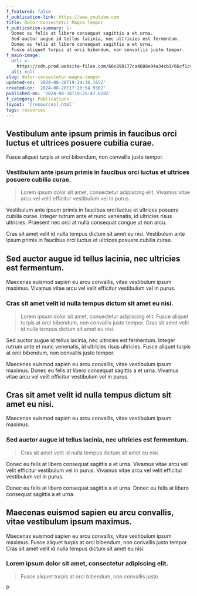 ```yaml
---
f_featured: false
f_publication-link: https://www.youtube.com
title: Dolor Consectetur Magna Tempor
f_publication-summary: |-
  Donec eu felis at libero consequat sagittis a et urna.
  Sed auctor augue id tellus lacinia, nec ultricies est fermentum.
  Donec eu felis at libero consequat sagittis a et urna.
  Fusce aliquet turpis at orci bibendum, non convallis justo tempor.
f_main-image:
  url: >-
    https://cdn.prod.website-files.com/66c890177ca4688e94a34cb3/66cf1c40fa4bfa68aedc1069_image16.jpeg
  alt: null
slug: dolor-consectetur-magna-tempor
updated-on: '2024-08-28T19:24:36.165Z'
created-on: '2024-08-28T17:20:54.930Z'
published-on: '2024-08-28T19:25:47.028Z'
f_category: Publications
layout: '[resources].html'
tags: resources
---
```


Vestibulum ante ipsum primis in faucibus orci luctus et ultrices posuere cubilia curae.
---------------------------------------------------------------------------------------

Fusce aliquet turpis at orci bibendum, non convallis justo tempor.

### Vestibulum ante ipsum primis in faucibus orci luctus et ultrices posuere cubilia curae.

> Lorem ipsum dolor sit amet, consectetur adipiscing elit. Vivamus vitae arcu vel velit efficitur vestibulum vel in purus.

Vestibulum ante ipsum primis in faucibus orci luctus et ultrices posuere cubilia curae. Integer rutrum ante et nunc venenatis, id ultricies risus ultricies. Praesent nec orci at nulla consequat congue ut non arcu.

Cras sit amet velit id nulla tempus dictum sit amet eu nisi. Vestibulum ante ipsum primis in faucibus orci luctus et ultrices posuere cubilia curae.

Sed auctor augue id tellus lacinia, nec ultricies est fermentum.
----------------------------------------------------------------

Maecenas euismod sapien eu arcu convallis, vitae vestibulum ipsum maximus. Vivamus vitae arcu vel velit efficitur vestibulum vel in purus.

### Cras sit amet velit id nulla tempus dictum sit amet eu nisi.

> Lorem ipsum dolor sit amet, consectetur adipiscing elit. Fusce aliquet turpis at orci bibendum, non convallis justo tempor. Cras sit amet velit id nulla tempus dictum sit amet eu nisi.

Sed auctor augue id tellus lacinia, nec ultricies est fermentum. Integer rutrum ante et nunc venenatis, id ultricies risus ultricies. Fusce aliquet turpis at orci bibendum, non convallis justo tempor.

Maecenas euismod sapien eu arcu convallis, vitae vestibulum ipsum maximus. Donec eu felis at libero consequat sagittis a et urna. Vivamus vitae arcu vel velit efficitur vestibulum vel in purus.

Cras sit amet velit id nulla tempus dictum sit amet eu nisi.
------------------------------------------------------------

Maecenas euismod sapien eu arcu convallis, vitae vestibulum ipsum maximus.

### Sed auctor augue id tellus lacinia, nec ultricies est fermentum.

> Cras sit amet velit id nulla tempus dictum sit amet eu nisi.

Donec eu felis at libero consequat sagittis a et urna. Vivamus vitae arcu vel velit efficitur vestibulum vel in purus. Vivamus vitae arcu vel velit efficitur vestibulum vel in purus.

Donec eu felis at libero consequat sagittis a et urna. Donec eu felis at libero consequat sagittis a et urna.

Maecenas euismod sapien eu arcu convallis, vitae vestibulum ipsum maximus.
--------------------------------------------------------------------------

Maecenas euismod sapien eu arcu convallis, vitae vestibulum ipsum maximus. Fusce aliquet turpis at orci bibendum, non convallis justo tempor. Cras sit amet velit id nulla tempus dictum sit amet eu nisi.

### Lorem ipsum dolor sit amet, consectetur adipiscing elit.

> Fusce aliquet turpis at orci bibendum, non convallis justo

P
